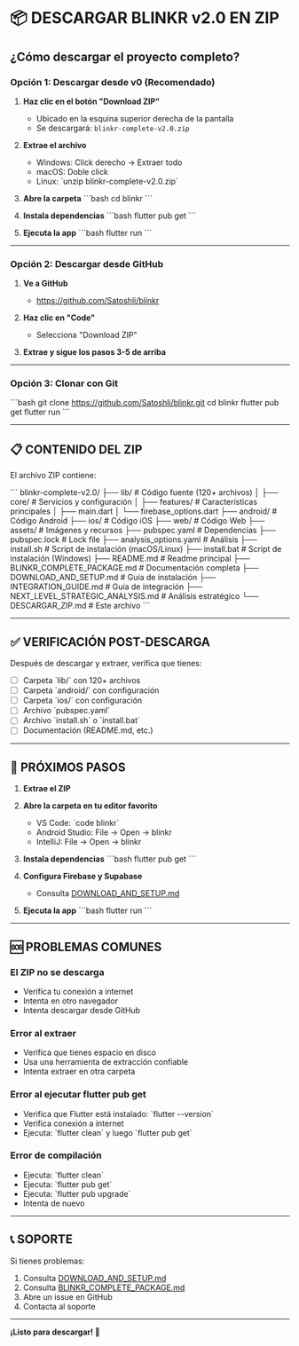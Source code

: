 # 📦 DESCARGAR BLINKR v2.0 EN ZIP

## ¿Cómo descargar el proyecto completo?

### Opción 1: Descargar desde v0 (Recomendado)

1. **Haz clic en el botón "Download ZIP"**
   - Ubicado en la esquina superior derecha de la pantalla
   - Se descargará: `blinkr-complete-v2.0.zip`

2. **Extrae el archivo**
   - Windows: Click derecho → Extraer todo
   - macOS: Doble click
   - Linux: \`unzip blinkr-complete-v2.0.zip\`

3. **Abre la carpeta**
   \`\`\`bash
   cd blinkr
   \`\`\`

4. **Instala dependencias**
   \`\`\`bash
   flutter pub get
   \`\`\`

5. **Ejecuta la app**
   \`\`\`bash
   flutter run
   \`\`\`

---

### Opción 2: Descargar desde GitHub

1. **Ve a GitHub**
   - https://github.com/Satoshli/blinkr

2. **Haz clic en "Code"**
   - Selecciona "Download ZIP"

3. **Extrae y sigue los pasos 3-5 de arriba**

---

### Opción 3: Clonar con Git

\`\`\`bash
git clone https://github.com/Satoshli/blinkr.git
cd blinkr
flutter pub get
flutter run
\`\`\`

---

## 📋 CONTENIDO DEL ZIP

El archivo ZIP contiene:

\`\`\`
blinkr-complete-v2.0/
├── lib/                          # Código fuente (120+ archivos)
│   ├── core/                    # Servicios y configuración
│   ├── features/                # Características principales
│   ├── main.dart
│   └── firebase_options.dart
├── android/                      # Código Android
├── ios/                          # Código iOS
├── web/                          # Código Web
├── assets/                       # Imágenes y recursos
├── pubspec.yaml                  # Dependencias
├── pubspec.lock                  # Lock file
├── analysis_options.yaml         # Análisis
├── install.sh                    # Script de instalación (macOS/Linux)
├── install.bat                   # Script de instalación (Windows)
├── README.md                     # Readme principal
├── BLINKR_COMPLETE_PACKAGE.md   # Documentación completa
├── DOWNLOAD_AND_SETUP.md        # Guía de instalación
├── INTEGRATION_GUIDE.md         # Guía de integración
├── NEXT_LEVEL_STRATEGIC_ANALYSIS.md  # Análisis estratégico
└── DESCARGAR_ZIP.md             # Este archivo
\`\`\`

---

## ✅ VERIFICACIÓN POST-DESCARGA

Después de descargar y extraer, verifica que tienes:

- [ ] Carpeta \`lib/\` con 120+ archivos
- [ ] Carpeta \`android/\` con configuración
- [ ] Carpeta \`ios/\` con configuración
- [ ] Archivo \`pubspec.yaml\`
- [ ] Archivo \`install.sh\` o \`install.bat\`
- [ ] Documentación (README.md, etc.)

---

## 🚀 PRÓXIMOS PASOS

1. **Extrae el ZIP**
2. **Abre la carpeta en tu editor favorito**
   - VS Code: \`code blinkr\`
   - Android Studio: File → Open → blinkr
   - IntelliJ: File → Open → blinkr

3. **Instala dependencias**
   \`\`\`bash
   flutter pub get
   \`\`\`

4. **Configura Firebase y Supabase**
   - Consulta [DOWNLOAD_AND_SETUP.md](DOWNLOAD_AND_SETUP.md)

5. **Ejecuta la app**
   \`\`\`bash
   flutter run
   \`\`\`

---

## 🆘 PROBLEMAS COMUNES

### El ZIP no se descarga
- Verifica tu conexión a internet
- Intenta en otro navegador
- Intenta descargar desde GitHub

### Error al extraer
- Verifica que tienes espacio en disco
- Usa una herramienta de extracción confiable
- Intenta extraer en otra carpeta

### Error al ejecutar flutter pub get
- Verifica que Flutter está instalado: \`flutter --version\`
- Verifica conexión a internet
- Ejecuta: \`flutter clean\` y luego \`flutter pub get\`

### Error de compilación
- Ejecuta: \`flutter clean\`
- Ejecuta: \`flutter pub get\`
- Ejecuta: \`flutter pub upgrade\`
- Intenta de nuevo

---

## 📞 SOPORTE

Si tienes problemas:
1. Consulta [DOWNLOAD_AND_SETUP.md](DOWNLOAD_AND_SETUP.md)
2. Consulta [BLINKR_COMPLETE_PACKAGE.md](BLINKR_COMPLETE_PACKAGE.md)
3. Abre un issue en GitHub
4. Contacta al soporte

---

**¡Listo para descargar! 🎉**
